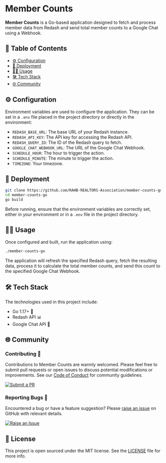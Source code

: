 # Member Counts

**Member Counts** is a Go-based application designed to fetch and process member data from Redash and send total member counts to a Google Chat using a Webhook.

## 📖 Table of Contents
- [⚙️ Configuration](#️-configuration)
- [🚀 Deployment](#-deployment)
- [🧑‍💻 Usage](#-usage)
- [🛠️ Tech Stack](#️-tech-stack)
- [🌐 Community](#-community)

## ⚙️ Configuration

Environment variables are used to configure the application. They can be set in a `.env` file placed in the project directory or directly in the environment:

- `REDASH_BASE_URL`: The base URL of your Redash instance.
- `REDASH_API_KEY`: The API key for accessing the Redash API.
- `REDASH_QUERY_ID`: The ID of the Redash query to fetch.
- `GOOGLE_CHAT_WEBHOOK_URL`: The URL of the Google Chat Webhook.
- `SCHEDULE_HOUR`: The hour to trigger the action.
- `SCHEDULE_MINUTE`: The minute to trigger the action.
- `TIMEZONE`: Your timezone.

## 🚀 Deployment

```sh
git clone https://github.com/RAHB-REALTORS-Association/member-counts-go.git
cd member-counts-go
go build
```

Before running, ensure that the environment variables are correctly set, either in your environment or in a `.env` file in the project directory.

## 🧑‍💻 Usage

Once configured and built, run the application using:

```sh
./member-counts-go
```

The application will refresh the specified Redash query, fetch the resulting data, process it to calculate the total member counts, and send this count to the specified Google Chat Webhook.

## 🛠️ Tech Stack

The technologies used in this project include:

- Go 1.17+ 🌿
- Redash API 📊
- Google Chat API 💬

## 🌐 Community

### Contributing 👥

Contributions to Member Counts are warmly welcomed. Please feel free to submit pull requests or open issues to discuss potential modifications or improvements. See our [Code of Conduct](https://www.contributor-covenant.org/version/2/1/code_of_conduct/) for community guidelines.

[![Submit a PR](https://img.shields.io/badge/Submit_a_PR-GitHub-%23060606?style=for-the-badge&logo=github&logoColor=fff)](https://github.com/RAHB-REALTORS-Association/member-counts-go/compare)

### Reporting Bugs 🐛

Encountered a bug or have a feature suggestion? Please [raise an issue](https://github.com/RAHB-REALTORS-Association/member-counts-go/issues/new/choose) on GitHub with relevant details.

[![Raise an Issue](https://img.shields.io/badge/Raise_an_Issue-GitHub-%23060606?style=for-the-badge&logo=github&logoColor=fff)](https://github.com/RAHB-REALTORS-Association/member-counts-go/issues/new/choose)

## 📄 License
This project is open sourced under the MIT license. See the [LICENSE](LICENSE) file for more info.